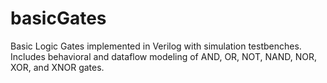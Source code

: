 # basicGates
Basic Logic Gates implemented in Verilog with simulation testbenches. Includes behavioral and dataflow modeling of AND, OR, NOT, NAND, NOR, XOR, and XNOR gates.
